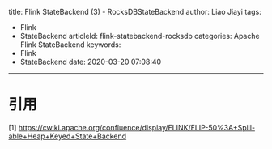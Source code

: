 title: Flink StateBackend (3) - RocksDBStateBackend
author: Liao Jiayi
tags:
  - Flink
  - StateBackend
articleId: flink-statebackend-rocksdb
categories: Apache Flink StateBackend
keywords:
  - Flink
  - StateBackend
date: 2020-03-20 07:08:40
---



# 引用

[1] https://cwiki.apache.org/confluence/display/FLINK/FLIP-50%3A+Spill-able+Heap+Keyed+State+Backend
